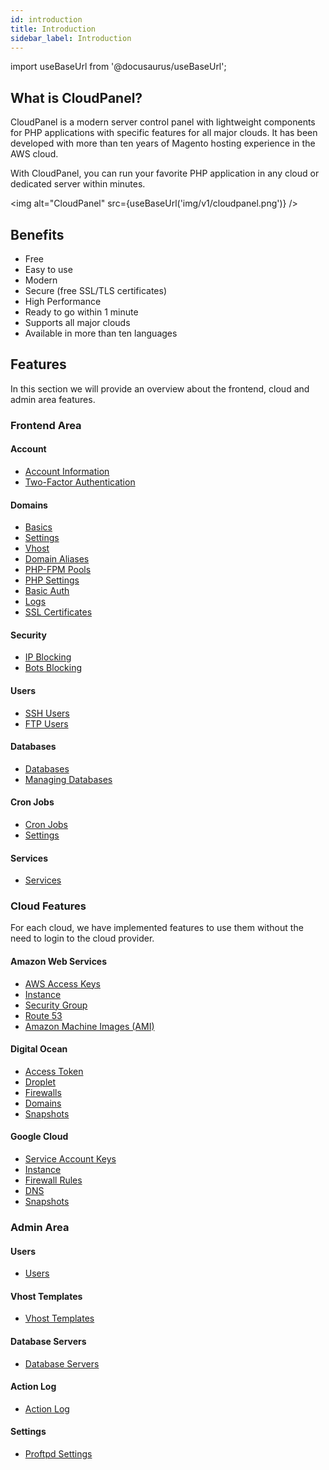 ```yaml
---
id: introduction
title: Introduction
sidebar_label: Introduction
---
```


import useBaseUrl from '@docusaurus/useBaseUrl';

## What is CloudPanel?

CloudPanel is a modern server control panel with lightweight components for PHP applications with specific features for all major clouds.
It has been developed with more than ten years of Magento hosting experience in the AWS cloud.

With CloudPanel, you can run your favorite PHP application in any cloud or dedicated server within minutes.

<img alt="CloudPanel" src={useBaseUrl('img/v1/cloudpanel.png')} />

## Benefits

- Free
- Easy to use
- Modern
- Secure (free SSL/TLS certificates)
- High Performance
- Ready to go within 1 minute
- Supports all major clouds
- Available in more than ten languages

## Features

In this section we will provide an overview about the frontend, cloud and admin area features.

### Frontend Area

#### Account

- [Account Information](frontend-area/account#account-information)
- [Two-Factor Authentication](frontend-area/account#two-factor-authentication)

#### Domains

- [Basics](frontend-area/domains#basics)
- [Settings](frontend-area/domains#settings)
- [Vhost](frontend-area/domains#vhost)
- [Domain Aliases](frontend-area/domains#domain-aliases)
- [PHP-FPM Pools](frontend-area/domains#php-fpm-pools)
- [PHP Settings](frontend-area/domains#php-settings)
- [Basic Auth](frontend-area/domains#basic-auth)
- [Logs](frontend-area/domains#logs)
- [SSL Certificates](frontend-area/domains#ssl-certificates)

#### Security

- [IP Blocking](frontend-area/security#ip-blocking)
- [Bots Blocking](frontend-area/security#bot-blocking)

#### Users

- [SSH Users](frontend-area/users#sshsftp)
- [FTP Users](frontend-area/users#ftp)

#### Databases

- [Databases](frontend-area/databases)
- [Managing Databases](frontend-area/databases#managing-databases)

#### Cron Jobs

- [Cron Jobs](frontend-area/cron-jobs)
- [Settings](frontend-area/cron-jobs#settings)

#### Services

- [Services](frontend-area/services)

### Cloud Features

For each cloud, we have implemented features to use them without the need to login to the cloud provider.

#### Amazon Web Services

- [AWS Access Keys](frontend-area/cloud-features-aws#aws-access-keys)
- [Instance](frontend-area/cloud-features-aws#instance)
- [Security Group](frontend-area/cloud-features-aws#security-groups)
- [Route 53](frontend-area/cloud-features-aws#route-53)
- [Amazon Machine Images (AMI)](frontend-area/cloud-features-aws#amazon-machine-images-ami)

#### Digital Ocean

- [Access Token](frontend-area/cloud-features-digital-ocean#access-token)
- [Droplet](frontend-area/cloud-features-digital-ocean#droplet)
- [Firewalls](frontend-area/cloud-features-digital-ocean#firewalls)
- [Domains](frontend-area/cloud-features-digital-ocean#domains)
- [Snapshots](frontend-area/cloud-features-digital-ocean#snapshots)

#### Google Cloud

- [Service Account Keys](frontend-area/cloud-features-google-cloud#service-account-keys)
- [Instance](frontend-area/cloud-features-google-cloud#instance)
- [Firewall Rules](frontend-area/cloud-features-google-cloud#firewall-rules)
- [DNS](frontend-area/cloud-features-google-cloud#dns)
- [Snapshots](frontend-area/cloud-features-google-cloud#snapshots)

### Admin Area

#### Users

- [Users](admin-area/admin-users)

#### Vhost Templates

- [Vhost Templates](admin-area/admin-vhost-templates)

#### Database Servers

- [Database Servers](admin-area/admin-database-servers)

#### Action Log

- [Action Log](admin-area/admin-action-log)

#### Settings

- [Proftpd Settings](admin-area/admin-settings#proftpd-settings)
